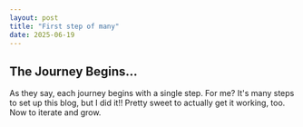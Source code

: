 ```yaml
---
layout: post
title: "First step of many"
date: 2025-06-19
---
```


## The Journey Begins...

As they say, each journey begins with a single step.  For me?  It's many steps to set up this blog, but I did it!!  Pretty sweet to actually get it working, too. Now to iterate and grow.
